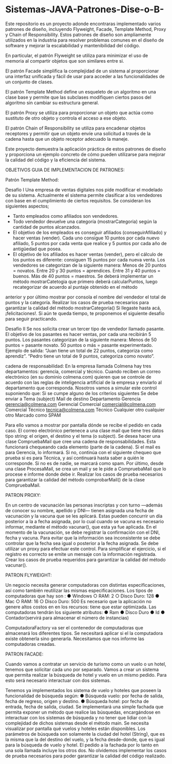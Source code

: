 # Sistemas-JAVA-Patrones-Dise-o-B-



Este repositorio es un proyecto adonde encontraras  implementado varios patrones de diseño, incluyendo Flyweight, Facade, Template Method, Proxy y Chain of Responsibility. Estos patrones de diseño son ampliamente utilizados en la industria para resolver problemas comunes en el diseño de software y mejorar la escalabilidad y mantenibilidad del código.

En particular, el patrón Flyweight se utiliza para minimizar el uso de memoria al compartir objetos que son similares entre si.

El patrón Facade simplifica la complejidad de un sistema al proporcionar una interfaz unificada y fácil de usar para acceder a las funcionalidades de un conjunto de clases. 

El patrón Template Method define un esqueleto de un algoritmo en una clase base y permite que las subclases modifiquen ciertos pasos del algoritmo sin cambiar su estructura general.

El patrón Proxy se utiliza para proporcionar un objeto que actúa como sustituto de otro objeto y controla el acceso a ese objeto. 

El patrón Chain of Responsibility se utiliza para encadenar objetos receptores y permitir que un objeto envíe una solicitud a través de la cadena hasta que un objeto receptor adecuado la maneje.

Este proyecto demuestra la aplicación práctica de estos patrones de diseño y proporciona un ejemplo concreto de cómo pueden utilizarse para mejorar la calidad del código y la eficiencia del sistema.

OBJETIVOS GUIA DE IMPLEMENTACION DE PATRONES:

Patrón Template Method:

Desafío I
Una empresa de ventas digitales nos pide modificar el modelado de su sistema.
Actualmente el sistema permite clasificar a los vendedores con base en el cumplimiento
de ciertos requisitos.
Se consideran los siguientes aspectos;
- Tanto empleados como afiliados son vendedores.
- Todo vendedor devuelve una categoría (mostrarCategoria) según la cantidad de
puntos alcanzados.
- El objetivo de los empleados es conseguir afiliados (conseguirAfiliado) y hacer
ventas (vender). Cada uno consigue 10 puntos por cada nuevo afiliado, 5 puntos
por cada venta que realice y 5 puntos por cada año de antigüedad que posea.
- El objetivo de los afiliados es hacer ventas (vender), pero el cálculo de los puntos
es diferente: consiguen 15 puntos por cada nueva venta.
Los vendedores se categorizan de la siguiente manera:
Menos de 20 puntos = novatos.
Entre 20 y 30 puntos = aprendices.
Entre 31 y 40 puntos = buenos.
Más de 40 puntos = maestros.
Se deberá implementar un método mostrarCatetogia que primero deberá
calcularPuntos, luego recategorizar de acuerdo al puntaje obtenido en el método

anterior y por último mostrar por consola el nombre del vendedor el total de puntos y la
categoría.
Realizar los casos de prueba necesarios para garantizar la calidad del método
mostrarCategoría()
Si llegaste hasta acá, ¡felicitaciones!. Si aún te queda tiempo, te proponemos el siguiente
desafío para seguir practicando.

Desafío II
Se nos solicita crear un tercer tipo de vendedor llamado pasante. El objetivo de los
pasantes es hacer ventas, por cada una recibirán 5 puntos. Los pasantes
categorizan de la siguiente manera:
Menos de 50 puntos = pasante novato.
50 puntos o más = pasante experimentado.
Ejemplo de salida:
“Juan tiene un total de 22 puntos, categoriza como aprendiz”.
“Pedro tiene un total de 9 puntos, categoriza como novato”.


cadena de responsabilidad:
En la empresa llamada Colmena hay tres departamentos: gerencia, comercial y técnico.
Cuando reciben un correo electrónico (en su dominio colmena.com) quieren que se
controle de acuerdo con las reglas de inteligencia artificial de la empresa y enviarlo al
departamento que corresponda.
Nosotros vamos a simular este control suponiendo que:
Si se cumpe alguno de los criterios siguientes Se debe enviar a
Tema (subject) Mail de destino Departamento
Gerencia gerencia@colmena.com Gerencial
Comercial comercial@colmena.com Comercial
Técnico tecnica@colmena.com Técnico
Cualquier otro cualquier otro Marcado como SPAM

Para ello vamos a mostrar por pantalla dónde se recibe el pedido en cada caso. El correo
electrónico pertenece a una clase mail que tiene tres datos tipo string: el origen, el
destino y el tema (o subject).
Se desea hacer una clase CompruebaMail que cree una cadena de responsabilidades.
Esta funcionará chequeando cada elemento (parte de la cadena). Si el mail es para
Gerencia, lo informará. Si no, continúa con el siguiente chequeo que prueba si es para
Técnica, y así continuará hasta saber a quién le corresponde. Si no es de nadie, se
marcará como spam.
Por último, desde una clase ProcesaMail, se crea un mail y se le pide a CompruebaMail
que lo procese e informe donde debe ir.
Realizar los casos de prueba necesarios para garantizar la calidad del método
comprobarMail() de la clase CompruebaMail.



PATRON PROXY:

En un centro de vacunación las personas inscriptas y con turno —además de
conocer su nombre, apellido y DNI— tienen asignada una fecha de vacunación y la
vacuna que se les aplicará. Estas pueden concurrir un día posterior a la a fecha
asignada, por lo cual cuando se vacuna es necesario informar, mediante el método
vacunar(), que esta ya fue aplicada. En el momento de la vacunación, se debe
registrar la confirmación con el DNI, fecha y vacuna. Para evitar que la información
sea inconsistente se debe controlar que la fecha sea igual o posterior a la fecha
asignada. Se debe utilizar un proxy para efectuar este control.
Para simplificar el ejercicio, si el registro es correcto se emite un mensaje con la
información registrada.
Crear los casos de prueba requeridos para garantizar la calidad del método
vacunar(). 



PATRON FLYWEIGHT:


Un negocio necesita generar computadoras con distintas especificaciones, así como
también reutilizar las mismas especificaciones. Los tipos de computadoras que hay son :
● Windows
○ RAM: 2
○ Disco Duro: 128
● Mac
○ RAM: 16
○ Disco Duro: 500
Es necesario que la aplicación no genere altos costos en en los recursos: tiene que estar
optimizada. Las computadoras tendrán los siguiente atributos:
● Ram
● Disco Duro
● Id
● Contador(servirá para almacenar el número de instancias)

ComputadoraFactory va ser el contenedor de computadoras que almacenará los
diferentes tipos. Se necesitará aplicar si el la computadora existe obtenerla sino generarla.
Necesitamos que nos informe las computadoras creadas.



PATRON FACADE:

Cuando vamos a contratar un servicio de turismo como un vuelo o un hotel, tenemos que
solicitar cada uno por separado. Vamos a crear un sistema que permita realizar la
búsqueda de hotel y vuelo en un mismo pedido. Para esto será necesario interactuar con
dos sistemas.

Tenemos ya implementados los sistema de vuelo y hoteles que poseen la funcionalidad
de búsqueda según:
● Búsqueda vuelo: por fecha de salida, fecha de regreso, origen y destino.
● Búsqueda hotel: por fecha de entrada, fecha de salida, ciudad.
Se implementará una simple fachada que permita exponer un método que realice las
búsquedas, encargándose en interactuar con los sistemas de búsqueda y no tener que
lidiar con la complejidad de dichos sistemas desde el método main.
Se necesita visualizar por pantalla qué vuelos y hoteles están disponibles. Los parámetros
de búsqueda son solamente la ciudad del hotel (String), que es la misma que la del destino
del vuelo, y la fecha desde-donde, que es igual para la búsqueda de vuelo y hotel.
El pedido a la fachada por lo tanto en una sola llamada incluye los otros dos.
No olvidemos implementar los casos de prueba necesarios para poder garantizar la calidad
del código realizado.



